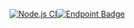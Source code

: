 [![Node.js CI](https://github.com/jannetahkola/webgpu-game/actions/workflows/node.js.yml/badge.svg)](https://github.com/jannetahkola/webgpu-game/actions/workflows/node.js.yml)[![Endpoint Badge](https://img.shields.io/endpoint?url=https%3A%2F%2Fgist.githubusercontent.com%2Fjannetahkola%2Fc143032e310b793540a6d52cc5f22cd7%2Fraw%2Fcoverage-badge.json)](https://github.com/jannetahkola/webgpu-game/actions/workflows/node.js.yml)
